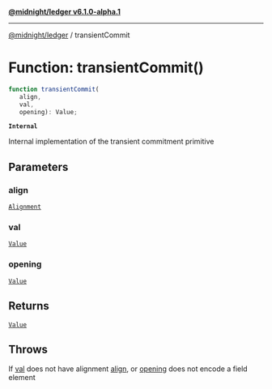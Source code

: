 [**@midnight/ledger v6.1.0-alpha.1**](../README.md)

***

[@midnight/ledger](../globals.md) / transientCommit

# Function: transientCommit()

```ts
function transientCommit(
   align, 
   val, 
   opening): Value;
```

**`Internal`**

Internal implementation of the transient commitment primitive

## Parameters

### align

[`Alignment`](../type-aliases/Alignment.md)

### val

[`Value`](../type-aliases/Value.md)

### opening

[`Value`](../type-aliases/Value.md)

## Returns

[`Value`](../type-aliases/Value.md)

## Throws

If [val](#transientcommit) does not have alignment [align](#transientcommit), or
[opening](#transientcommit) does not encode a field element
